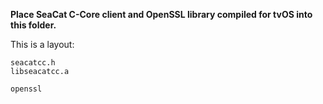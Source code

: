 **Place SeaCat C-Core client and OpenSSL library compiled for tvOS into this folder.**


This is a layout:

	seacatcc.h
	libseacatcc.a

	openssl

